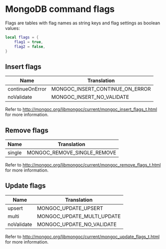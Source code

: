 MongoDB command flags
=====================

Flags are tables with flag names as string keys and flag settings as boolean values:

```Lua
local flags = {
	flag1 = true,
	flag2 = false,
}
```

Insert flags
------------

| Name            | Translation                     |
|-----------------|---------------------------------|
| continueOnError | MONGOC_INSERT_CONTINUE_ON_ERROR |
| noValidate      | MONGOC_INSERT_NO_VALIDATE       |

Refer to http://mongoc.org/libmongoc/current/mongoc_insert_flags_t.html for more information.


Remove flags
------------

| Name   | Translation                 |
|--------|-----------------------------|
| single | MONGOC_REMOVE_SINGLE_REMOVE |

Refer to http://mongoc.org/libmongoc/current/mongoc_remove_flags_t.html for more information.


Update flags
------------

| Name       | Translation                |
|------------|----------------------------|
| upsert     | MONGOC_UPDATE_UPSERT       |
| multi      | MONGOC_UPDATE_MULTI_UPDATE |
| noValidate | MONGOC_UPDATE_NO_VALIDATE  |

Refer to http://mongoc.org/libmongoc/current/mongoc_update_flags_t.html for more information.
